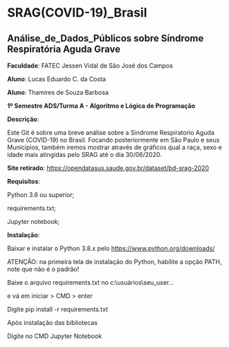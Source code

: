 # SRAG(COVID-19)_Brasil 
## Análise_de_Dados_Públicos sobre Síndrome Respiratória Aguda Grave

**Faculdade**: FATEC Jessen Vidal de São José dos Campos

**Aluno**: Lucas Eduardo C. da Costa

**Aluno**: Thamires de Souza Barbosa

**1º Semestre ADS/Turma A - Algoritmo e Lógica de Programação**

**Descrição**:  

Este Git é sobre uma breve análise sobre a Sindrome Respiratorio Aguda Grave (COVID-19) no Brasil.
Focando posteriormente em São Paulo e seus Municipios, também iremos mostrar através de gráficos
qual a raça, sexo e idade mais atingidas pelo SRAG até o dia 30/06/2020.

**Site retirado**:
https://opendatasus.saude.gov.br/dataset/bd-srag-2020


**Requisitos**:

Python 3.6 ou superior;

requirements.txt;

Jupyter notebook;


**Instalação**:

Baixar e instalar o Python 3.8.x pelo https://www.python.org/downloads/

ATENÇÃO: na primeira tela de instalação do Python, habilite a opção PATH, note que não é o padrão!

Baixe o arquivo requirements.txt no c:\usuários\seu_user...

e vá em iniciar > CMD > enter

Digite pip install -r requirements.txt 

Após instalação das bibliotecas

Digite no CMD Jupyter Notebook

